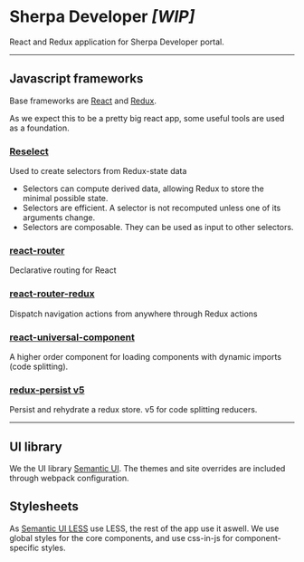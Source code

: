 Sherpa Developer *[WIP]*
====================

React and Redux application for Sherpa Developer portal.


---

## Javascript frameworks

Base frameworks are [React](https://reactjs.org/) and [Redux](https://github.com/reactjs/redux).

As we expect this to be a pretty big react app, some useful tools are used as a foundation.

### [Reselect](https://github.com/reactjs/reselect)
Used to create selectors from Redux-state data
- Selectors can compute derived data, allowing Redux to store the minimal possible state.
- Selectors are efficient. A selector is not recomputed unless one of its arguments change.
- Selectors are composable. They can be used as input to other selectors.


### [react-router](https://reacttraining.com/react-router/)
Declarative routing for React


### [react-router-redux](https://github.com/ReactTraining/react-router/tree/master/packages/react-router-redux)
Dispatch navigation actions from anywhere through Redux actions


### [react-universal-component](https://github.com/faceyspacey/react-universal-component)

A higher order component for loading components with dynamic imports (code splitting).


### [redux-persist v5](https://github.com/rt2zz/redux-persist/tree/v5)
Persist and rehydrate a redux store. v5 for code splitting reducers.

---

## UI library

We the UI library [Semantic UI](https://semantic-ui.com/). The themes and site overrides are included through webpack configuration.

## Stylesheets

As [Semantic UI LESS](https://github.com/Semantic-Org/Semantic-UI-LESS) use LESS, the rest of the app use it aswell. We use global styles for the core components, and use css-in-js for component-specific styles.
